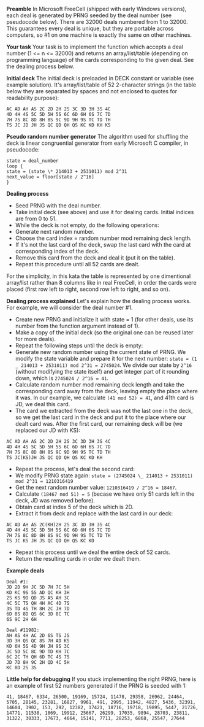 **Preamble**
In Microsoft FreeCell (shipped with early Windows versions), each deal is generated by PRNG seeded by the deal number (see pseudocode below). There are 32000 deals numbered from 1 to 32000. This guarantees every deal is unique, but they are portable across computers, so #1 on one machine is exactly the same on other machines.

**Your task**
Your task is to implement the function which accepts a deal number (1 <= n <= 32000) and returns an array/list/table (depending on programming language) of the cards corresponding to the given deal. See the dealing process below.

**Initial deck**
The initial deck is preloaded in DECK constant or variable (see example solution). It's array/list/table of 52 2-character strings (in the table below they are separated by spaces and not enclosed to quotes for readability purpose):

```
AC AD AH AS 2C 2D 2H 2S 3C 3D 3H 3S 4C
4D 4H 4S 5C 5D 5H 5S 6C 6D 6H 6S 7C 7D
7H 7S 8C 8D 8H 8S 9C 9D 9H 9S TC TD TH
TS JC JD JH JS QC QD QH QS KC KD KH KS
```

**Pseudo random number generator**
The algorithm used for shuffling the deck is linear congruential generator from early Microsoft C compiler, in pseudocode:

```
state = deal_number
loop {
state = (state \* 214013 + 2531011) mod 2^31
next_value = floor[state / 2^16]
}
```

**Dealing process**

-   Seed PRNG with the deal number.
-   Take initial deck (see above) and use it for dealing cards. Initial indices are from 0 to 51.
-   While the deck is not empty, do the following operations:
-   Generate next random number.
-   Choose the card index = random number mod remaining deck length.
-   If it's not the last card of the deck, swap the last card with the card at corresponding index of the deck.
-   Remove this card from the deck and deal it (put it on the table).
-   Repeat this procedure until all 52 cards are dealt.

For the simplicity, in this kata the table is represented by one dimentional array/list rather than 8 columns like in real FreeCell, in order the cards were placed (first row left to right, second row left to right, and so on).

**Dealing process explained**
Let's explain how the dealing process works. For example, we will consider the deal number #1.

-   Create new PRNG and initialize it with state = 1 (for other deals, use its number from the function argument instead of 1).
-   Make a copy of the initial deck (so the original one can be reused later for more deals).
-   Repeat the following steps until the deck is empty:
-   Generate new random number using the current state of PRNG. We modify the state variable and prepare it for the next number: `state = (1 _ 214013 + 2531011) mod 2^31 = 2745024`. We divide our state by `2^16` (without modifying the state itself) and get integer part of it rounding down, which is `2745024 / 2^16 = 41`.
-   Calculate random number mod remaining deck length and take the corresponding card away from the deck, leaving empty the place where it was. In our example, we calculate `(41 mod 52) = 41`, and 41th card is JD, we deal this card.
-   The card we extracted from the deck was not the last one in the deck, so we get the last card in the deck and put it to the place where our dealt card was. After the first card, our remaining deck will be (we replaced our JD with KS):

```
AC AD AH AS 2C 2D 2H 2S 3C 3D 3H 3S 4C
4D 4H 4S 5C 5D 5H 5S 6C 6D 6H 6S 7C 7D
7H 7S 8C 8D 8H 8S 9C 9D 9H 9S TC TD TH
TS JC(KS)JH JS QC QD QH QS KC KD KH
```

-   Repeat the process, let's deal the second card:
-   We modify PRNG state again: `state = (2745024 \_ 214013 + 2531011) mod 2^31 = 1210316419`
-   Get the next random number value: `1210316419 / 2^16 = 18467`.
-   Calculate `(18467 mod 51) = 5` (becase we have only 51 cards left in the deck, JD was removed before).
-   Obtain card at index 5 of the deck which is 2D.
-   Extract it from deck and replace with the last card in our deck:

```
AC AD AH AS 2C(KH)2H 2S 3C 3D 3H 3S 4C
4D 4H 4S 5C 5D 5H 5S 6C 6D 6H 6S 7C 7D
7H 7S 8C 8D 8H 8S 9C 9D 9H 9S TC TD TH
TS JC KS JH JS QC QD QH QS KC KD
```

-   Repeat this process until we deal the entire deck of 52 cards.
-   Return the resulting cards in order we dealt them.

**Example deals**

```
Deal #1:
JD 2D 9H JC 5D 7H 7C 5H
KD KC 9S 5S AD QC KH 3H
2S KS 9D QD JS AS AH 3C
4C 5C TS QH 4H AC 4D 7S
3S TD 4S TH 8H 2C JH 7D
6D 8S 8D QS 6C 3D 8C TC
6S 9C 2H 6H

Deal #11982:
AH AS 4H AC 2D 6S TS JS
3D 3H QS QC 8S 7H AD KS
KD 6H 5S 4D 9H JH 9S 3C
JC 5D 5C 8C 9D TD KH 7C
6C 2C TH QH 6D TC 4S 7S
JD 7D 8H 9C 2H QD 4C 5H
KC 8D 2S 3S
```

**Little help for debugging**
If you stuck implementing the right PRNG, here is an example of first 52 numbers generated if the PRNG is seeded with 1:

```
41, 18467, 6334, 26500, 19169, 15724, 11478, 29358, 26962, 24464, 5705, 28145, 23281, 16827, 9961, 491, 2995, 11942, 4827, 5436, 32391, 14604, 3902, 153, 292, 12382, 17421, 18716, 19718, 19895, 5447, 21726, 14771, 11538, 1869, 19912, 25667, 26299, 17035, 9894, 28703, 23811, 31322, 30333, 17673, 4664, 15141, 7711, 28253, 6868, 25547, 27644
```
